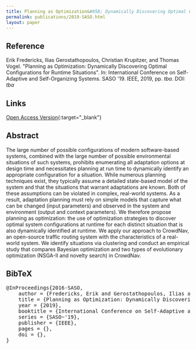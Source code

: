 ```yaml
---
title: Planning as Optimization&#058; Dynamically Discovering Optimal Configurations for Runtime Situations
permalink: publications/2019-SASO.html
layout: paper
---
```


## Reference
Erik Fredericks, Ilias Gerostathopoulos, Christian Krupitzer, and Thomas Vogel. "Planning as Optimization: Dynamically Discovering Optimal Configurations for Runtime Situations". In: International Conference on Self-Adaptive and Self-Organizing Systems. SASO '19. IEEE, 2019, pp. _tba_. DOI: _tba_

## Links
[Open Access Version](https://arxiv.org/abs/1905.01071){:target="_blank"}

## Abstract
The large number of possible configurations of modern software-based systems, combined with the large number of possible environmental situations of such systems, prohibits enumerating all adaptation options at design time and necessitates planning at run time to dynamically identify an appropriate configuration for a situation. While numerous planning techniques exist, they typically assume a detailed state-based model of the system and that the situations that warrant adaptations are known. Both of these assumptions can be violated in complex, real-world systems. As a result, adaptation planning must rely on simple models that capture what can be changed (input parameters) and observed in the system and environment (output and context parameters). We therefore propose planning as optimization: the use of optimization strategies to discover optimal system configurations at runtime for each distinct situation that is also dynamically identified at runtime. We apply our approach to CrowdNav, an open-source traffic routing system with the characteristics of a real-world system. We identify situations via clustering and conduct an empirical study that compares Bayesian optimization and two types of evolutionary optimization (NSGA-II and novelty search) in CrowdNav.

## BibTeX

<div class="bibtex">
<pre>@InProceedings{2016-SASO,
    author = {Fredericks, Erik and Gerostathopoulos, Ilias and Krupitzer, Christian and Vogel, Thomas},
    title = {Planning as Optimization: Dynamically Discovering Optimal Configurations for Runtime Situations},
    year = {2019},
    booktitle = {International Conference on Self-Adaptive and Self-Organizing Systems},
    series = {SASO~'19},
    publisher = {IEEE},
    pages = {},
    doi = {},
}</pre>
</div>
